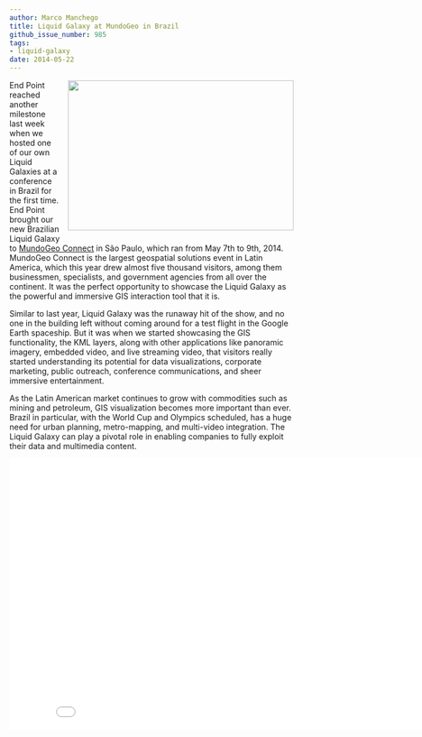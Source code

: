 ```yaml
---
author: Marco Manchego
title: Liquid Galaxy at MundoGeo in Brazil
github_issue_number: 985
tags:
- liquid-galaxy
date: 2014-05-22
---
```


<a href="/blog/2014/05/liquid-galaxy-at-mundogeo-in-brazil/image-0.jpeg" imageanchor="1" style="clear: right; float: right; margin-bottom: 1em; margin-left: 1em;"><img border="0" height="266" src="/blog/2014/05/liquid-galaxy-at-mundogeo-in-brazil/image-0.jpeg" width="400"/></a>

End Point reached another milestone last week when we hosted one of our own Liquid Galaxies at a conference in Brazil for the first time. End Point brought our new Brazilian Liquid Galaxy to [MundoGeo Connect](https://dl.dropboxusercontent.com/u/89098260/jobs/photos.2014/05.maio/Liquid.Galaxy.demo360-Files/Liquid.Galaxy.html) in São Paulo, which ran from May 7th to 9th, 2014. MundoGeo Connect is the largest geospatial solutions event in Latin America, which this year drew almost five thousand visitors, among them businessmen, specialists, and government agencies from all over the continent. It was the perfect opportunity to showcase the Liquid Galaxy as the powerful and immersive GIS interaction tool that it is.

Similar to last year, Liquid Galaxy was the runaway hit of the show, and no one in the building left without coming around for a test flight in the Google Earth spaceship. But it was when we started showcasing the GIS functionality, the KML layers, along with other applications like panoramic imagery, embedded video, and live streaming video, that visitors really started understanding its potential for data visualizations, corporate marketing, public outreach, conference communications, and sheer immersive entertainment.

As the Latin American market continues to grow with commodities such as mining and petroleum, GIS visualization becomes more important than ever. Brazil in particular, with the World Cup and Olympics scheduled, has a huge need for urban planning, metro-mapping, and multi-video integration. The Liquid Galaxy can play a pivotal role in enabling companies to fully exploit their data and multimedia content.

<object height="480" width="853"><param name="movie" value="//www.youtube.com/v/psOo7Mwv5SE?hl=en_US&version=3"/><param name="allowFullScreen" value="true"/><param name="allowscriptaccess" value="always"/><embed allowfullscreen="true" allowscriptaccess="always" height="480" src="//www.youtube.com/v/psOo7Mwv5SE?hl=en_US&version=3" type="application/x-shockwave-flash" width="853"/></object>
